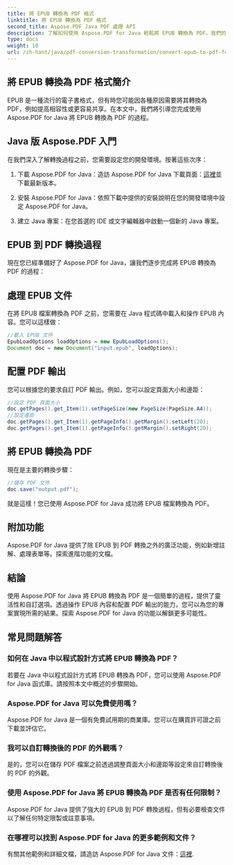 ```yaml
---
title: 將 EPUB 轉換為 PDF 格式
linktitle: 將 EPUB 轉換為 PDF 格式
second_title: Aspose.PDF Java PDF 處理 API
description: 了解如何使用 Aspose.PDF for Java 輕鬆將 EPUB 轉換為 PDF。我們的逐步指南簡化了 EPUB 到 PDF 的轉換。
type: docs
weight: 10
url: /zh-hant/java/pdf-conversion-transformation/convert-epub-to-pdf-format/
---
```


## 將 EPUB 轉換為 PDF 格式簡介

EPUB 是一種流行的電子書格式，但有時您可能因各種原因需要將其轉換為 PDF，例如提高相容性或更容易共享。在本文中，我們將引導您完成使用 Aspose.PDF for Java 將 EPUB 轉換為 PDF 的過程。

## Java 版 Aspose.PDF 入門

在我們深入了解轉換過程之前，您需要設定您的開發環境。按著這些次序：

1. 下載 Aspose.PDF for Java：造訪 Aspose.PDF for Java 下載頁面：[這裡](https://releases.aspose.com/pdf/java/)並下載最新版本。

2. 安裝 Aspose.PDF for Java：依照下載中提供的安裝說明在您的開發環境中設定 Aspose.PDF for Java。

3. 建立 Java 專案：在您首選的 IDE 或文字編輯器中啟動一個新的 Java 專案。

## EPUB 到 PDF 轉換過程

現在您已經準備好了 Aspose.PDF for Java，讓我們逐步完成將 EPUB 轉換為 PDF 的過程：

## 處理 EPUB 文件

在將 EPUB 檔案轉換為 PDF 之前，您需要在 Java 程式碼中載入和操作 EPUB 內容。您可以這樣做：

```java
//載入 EPUB 文件
EpubLoadOptions loadOptions = new EpubLoadOptions();
Document doc = new Document("input.epub", loadOptions);
```

## 配置 PDF 輸出

您可以根據您的要求自訂 PDF 輸出。例如，您可以設定頁面大小和邊距：

```java
//設定 PDF 頁面大小
doc.getPages().get_Item(1).setPageSize(new PageSize(PageSize.A4));
//設定邊距
doc.getPages().get_Item(1).getPageInfo().getMargin().setLeft(20);
doc.getPages().get_Item(1).getPageInfo().getMargin().setRight(20);
```

## 將 EPUB 轉換為 PDF

現在是主要的轉換步驟：

```java
//儲存 PDF 文件
doc.save("output.pdf");
```

就是這樣！您已使用 Aspose.PDF for Java 成功將 EPUB 檔案轉換為 PDF。

## 附加功能

Aspose.PDF for Java 提供了除 EPUB 到 PDF 轉換之外的廣泛功能，例如新增註解、處理表單等。探索進階功能的文檔。

## 結論

使用 Aspose.PDF for Java 將 EPUB 轉換為 PDF 是一個簡單的過程，提供了靈活性和自訂選項。透過操作 EPUB 內容和配置 PDF 輸出的能力，您可以為您的專案實現所需的結果。探索 Aspose.PDF for Java 的功能以解鎖更多可能性。

## 常見問題解答

### 如何在 Java 中以程式設計方式將 EPUB 轉換為 PDF？

若要在 Java 中以程式設計方式將 EPUB 轉換為 PDF，您可以使用 Aspose.PDF for Java 函式庫。請按照本文中概述的步驟開始。

### Aspose.PDF for Java 可以免費使用嗎？

Aspose.PDF for Java 是一個有免費試用期的商業庫。您可以在購買許可證之前下載並評估它。

### 我可以自訂轉換後的 PDF 的外觀嗎？

是的，您可以在儲存 PDF 檔案之前透過調整頁面大小和邊距等設定來自訂轉換後的 PDF 的外觀。

### 使用 Aspose.PDF for Java 將 EPUB 轉換為 PDF 是否有任何限制？

Aspose.PDF for Java 提供了強大的 EPUB 到 PDF 轉換過程，但有必要檢查文件以了解任何特定限製或註意事項。

### 在哪裡可以找到 Aspose.PDF for Java 的更多範例和文件？

有關其他範例和詳細文檔，請造訪 Aspose.PDF for Java 文件：[這裡](https://reference.aspose.com/pdf/java/).